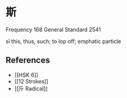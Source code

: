 # 斯
Frequency 168
General Standard 2541

sī
this, thus, such; to lop off; emphatic particle

## References
- [[HSK 6]]
- [[12 Strokes]]
- [[斤 Radical]]